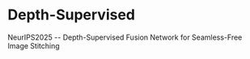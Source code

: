 # Depth-Supervised
NeurIPS2025 -- Depth-Supervised Fusion Network for Seamless-Free Image Stitching
